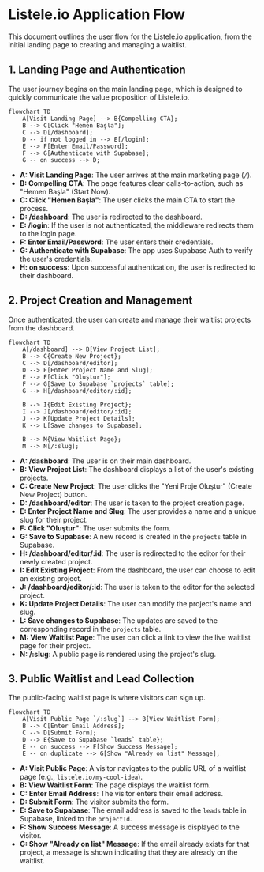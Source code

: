 # Listele.io Application Flow

This document outlines the user flow for the Listele.io application, from the initial landing page to creating and managing a waitlist.

## 1. Landing Page and Authentication

The user journey begins on the main landing page, which is designed to quickly communicate the value proposition of Listele.io.

```mermaid
flowchart TD
    A[Visit Landing Page] --> B{Compelling CTA};
    B --> C[Click "Hemen Başla"];
    C --> D[/dashboard];
    D -- if not logged in --> E[/login];
    E --> F[Enter Email/Password];
    F --> G[Authenticate with Supabase];
    G -- on success --> D;
```

*   **A: Visit Landing Page**: The user arrives at the main marketing page (`/`).
*   **B: Compelling CTA**: The page features clear calls-to-action, such as "Hemen Başla" (Start Now).
*   **C: Click "Hemen Başla"**: The user clicks the main CTA to start the process.
*   **D: /dashboard**: The user is redirected to the dashboard.
*   **E: /login**: If the user is not authenticated, the middleware redirects them to the login page.
*   **F: Enter Email/Password**: The user enters their credentials.
*   **G: Authenticate with Supabase**: The app uses Supabase Auth to verify the user's credentials.
*   **H: on success**: Upon successful authentication, the user is redirected to their dashboard.

## 2. Project Creation and Management

Once authenticated, the user can create and manage their waitlist projects from the dashboard.

```mermaid
flowchart TD
    A[/dashboard] --> B[View Project List];
    B --> C{Create New Project};
    C --> D[/dashboard/editor];
    D --> E[Enter Project Name and Slug];
    E --> F[Click "Oluştur"];
    F --> G[Save to Supabase `projects` table];
    G --> H[/dashboard/editor/:id];
    
    B --> I{Edit Existing Project};
    I --> J[/dashboard/editor/:id];
    J --> K[Update Project Details];
    K --> L[Save changes to Supabase];

    B --> M{View Waitlist Page};
    M --> N[/:slug];
```

*   **A: /dashboard**: The user is on their main dashboard.
*   **B: View Project List**: The dashboard displays a list of the user's existing projects.
*   **C: Create New Project**: The user clicks the "Yeni Proje Oluştur" (Create New Project) button.
*   **D: /dashboard/editor**: The user is taken to the project creation page.
*   **E: Enter Project Name and Slug**: The user provides a name and a unique slug for their project.
*   **F: Click "Oluştur"**: The user submits the form.
*   **G: Save to Supabase**: A new record is created in the `projects` table in Supabase.
*   **H: /dashboard/editor/:id**: The user is redirected to the editor for their newly created project.
*   **I: Edit Existing Project**: From the dashboard, the user can choose to edit an existing project.
*   **J: /dashboard/editor/:id**: The user is taken to the editor for the selected project.
*   **K: Update Project Details**: The user can modify the project's name and slug.
*   **L: Save changes to Supabase**: The updates are saved to the corresponding record in the `projects` table.
*   **M: View Waitlist Page**: The user can click a link to view the live waitlist page for their project.
*   **N: /:slug**: A public page is rendered using the project's slug.

## 3. Public Waitlist and Lead Collection

The public-facing waitlist page is where visitors can sign up.

```mermaid
flowchart TD
    A[Visit Public Page `/:slug`] --> B[View Waitlist Form];
    B --> C[Enter Email Address];
    C --> D[Submit Form];
    D --> E{Save to Supabase `leads` table};
    E -- on success --> F[Show Success Message];
    E -- on duplicate --> G[Show "Already on list" Message];
```

*   **A: Visit Public Page**: A visitor navigates to the public URL of a waitlist page (e.g., `listele.io/my-cool-idea`).
*   **B: View Waitlist Form**: The page displays the waitlist form.
*   **C: Enter Email Address**: The visitor enters their email address.
*   **D: Submit Form**: The visitor submits the form.
*   **E: Save to Supabase**: The email address is saved to the `leads` table in Supabase, linked to the `projectId`.
*   **F: Show Success Message**: A success message is displayed to the visitor.
*   **G: Show "Already on list" Message**: If the email already exists for that project, a message is shown indicating that they are already on the waitlist. 